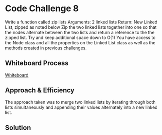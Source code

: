 # Code Challenge 8

Write a function called zip lists
Arguments: 2 linked lists
Return: New Linked List, zipped as noted below
Zip the two linked lists together into one so that the nodes alternate between the two lists and return a reference to the the zipped list.
Try and keep additional space down to O(1)
You have access to the Node class and all the properties on the Linked List class as well as the methods created in previous challenges.

## Whiteboard Process
[Whiteboard](./CC8.png)

## Approach & Efficiency

The approach taken was to merge two linked lists by iterating through both lists simultaneously and appending their values alternately into a new linked list.

## Solution
<!-- Show how to run your code, and examples of it in action -->
